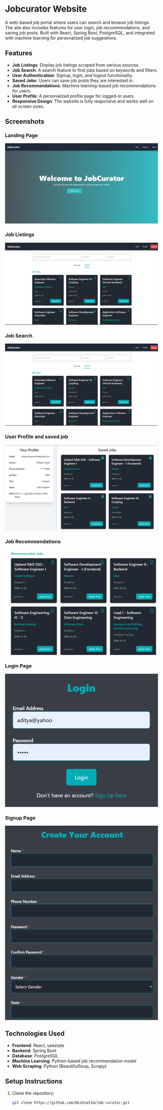 # Jobcurator Website

A web-based job portal where users can search and browse job listings. The site also includes features for user login, job recommendations, and saving job posts. Built with React, Spring Boot, PostgreSQL, and integrated with machine learning for personalized job suggestions.

## Features

- **Job Listings**: Display job listings scraped from various sources.
- **Job Search**: A search feature to find jobs based on keywords and filters.
- **User Authentication**: Signup, login, and logout functionality.
- **Saved Jobs**: Users can save job posts they are interested in.
- **Job Recommendations**: Machine learning-based job recommendations for users.
- **User Profile**: A personalized profile page for logged-in users.
- **Responsive Design**: The website is fully responsive and works well on all screen sizes.

## Screenshots

### Landing Page
![Landing Page Screenshot](screenshots/landing.png)

### Job Listings
![Job Listings Screenshot](screenshots/jobs.png)

### Job Search
![Job Search Screenshot](screenshots/jobs.png)

### User Profile and saved job
![User Profile Screenshot](screenshots/profileandsavedjobs.png)

### Job Recommendations
![Job Recommendations Screenshot](screenshots/recommended.png)

### Login Page
![Login Page Screenshot](screenshots/login.png)

### Signup Page
![Signup Page Screenshot](screenshots/signup.png)

## Technologies Used

- **Frontend**: React, usestate
- **Backend**: Spring Boot
- **Database**: PostgreSQL
- **Machine Learning**: Python-based job recommendation model
- **Web Scraping**: Python (BeautifulSoup, Scrapy)

## Setup Instructions

1. Clone the repository:
   ```bash
   git clone https://github.com/Nishnat14/Job-curator.git
